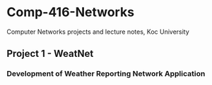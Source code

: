 # Comp-416-Networks
Computer Networks projects and lecture notes, Koc University

## Project 1 - WeatNet
### Development of Weather Reporting Network Application

